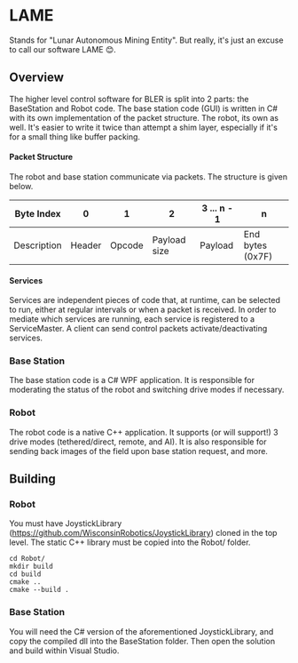 # LAME
Stands for "Lunar Autonomous Mining Entity". But really, it's just an excuse to call our software LAME 😊. 


## Overview
The higher level control software for BLER is split into 2 parts: the BaseStation and Robot code.
The base station code (GUI) is written in C# with its own implementation of the packet structure.
The robot, its own as well. It's easier to write it twice than attempt a shim layer, especially if it's for
a small thing like buffer packing.

#### Packet Structure
The robot and base station communicate via packets. The structure is given below. 

| Byte Index  |       0       |       1     |       2       |  3 ... n - 1  |         n        |
| ----------- | ------------- | ----------- | ------------- | ------------- | ---------------- |
| Description |     Header    |    Opcode   |  Payload size |    Payload    | End bytes (0x7F) |

#### Services
Services are independent pieces of code that, at runtime, can be selected to run, either at regular intervals or when a packet is received.
In order to mediate which services are running, each service is registered to a ServiceMaster. A client can send control packets activate/deactivating services.


### Base Station
The base station code is a C# WPF application. It is responsible for moderating the status of the robot and switching drive modes if necessary.

### Robot
The robot code is a native C++ application. It supports (or will support!) 3 drive modes (tethered/direct, remote, and AI). 
It is also responsible for sending back images of the field upon base station request, and more.


## Building

### Robot
You must have JoystickLibrary (https://github.com/WisconsinRobotics/JoystickLibrary) cloned in the top level.
The static C++ library must be copied into the Robot/ folder.

```
cd Robot/
mkdir build
cd build
cmake .. 
cmake --build . 
```

### Base Station
You will need the C# version of the aforementioned JoystickLibrary, and copy the compiled dll into the BaseStation folder.
Then open the solution and build within Visual Studio.

